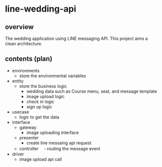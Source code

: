 # line-wedding-api

## overview
The wedding application using LINE messaging API.
This project aims a clean architecture.

## contents (plan)

- environments
  - store the environmental variables
- entity
  - store the business logic
    - wedding data such as Course menu, seat, and message template
    - image upload logic
    - check in logic
    - sign up logic
- usecase
  - logic to get the data
- interface
  - gateway
    - image uploading interface
  - presenter
    - create line messaing api request
  - controller
  　- routing the message event
- driver
  - image upload api call